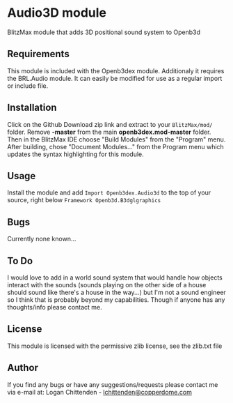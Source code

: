 # Audio3D module
BlitzMax module that adds 3D positional sound system to Openb3d

## Requirements
This module is included with the Openb3dex module. Additionaly it requires the BRL.Audio module. It can easily be modified for use as a regular import or include file.

## Installation 
Click on the Github Download zip link and extract to your `BlitzMax/mod/` folder. Remove **-master** from the main **openb3dex.mod-master** folder. Then in the BlitzMax IDE choose "Build Modules" from the "Program" menu. After building, chose "Document Modules..." from the Program menu which updates the syntax highlighting for this module.

## Usage
Install the module and add `Import Openb3dex.Audio3d` to the top of your source, right below `Framework Openb3d.B3dglgraphics`

## Bugs
Currently none known...

## To Do
I would love to add in a world sound system that would handle how objects interact with the sounds (sounds playing on the other side of a house should sound like there's a house in the way...) but I'm not a sound engineer so I think that is probably beyond my capabilities. Though if anyone has any thoughts/info please contact me.

## License
This module is licensed with the permissive zlib license, see the zlib.txt file

## Author
If you find any bugs or have any suggestions/requests please contact me via e-mail at:
Logan Chittenden - lchittenden@copperdome.com

